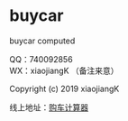 # buycar
buycar computed

QQ：740092856 <br />
WX：xiaojiangK （备注来意）

Copyright (c) 2019 xiaojiangK

线上地址：[购车计算器](https://xiaojiangk.github.io/buycar/)
